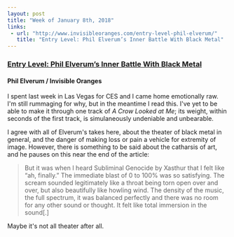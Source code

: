 ```yaml
---
layout: post
title: "Week of January 8th, 2018"
links:
 - url: "http://www.invisibleoranges.com/entry-level-phil-elverum/"
   title: "Entry Level: Phil Elverum’s Inner Battle With Black Metal"
---
```


### [Entry Level: Phil Elverum’s Inner Battle With Black Metal](http://www.invisibleoranges.com/entry-level-phil-elverum/)
#### Phil Elverum / Invisible Oranges

I spent last week in Las Vegas for CES and I came home emotionally raw.  I'm still rummaging for why, but in the meantime I read this.  I've yet to be able to make it through one track of _A Crow Looked at Me_; its weight, within seconds of the first track, is simulaneously undeniable and unbearable.

I agree with all of Elverum's takes here, about the theater of black metal in general, and the danger of making loss or pain a vehicle for extremity of image. However, there is something to be said about the catharsis of art, and he pauses on this near the end of the article:

> But it was when I heard Subliminal Genocide by Xasthur that I felt like “ah, finally.” The immediate blast of 0 to 100% was so satisfying. The scream sounded legitimately like a throat being torn open over and over, but also beautifully like howling wind. The density of the music, the full spectrum, it was balanced perfectly and there was no room for any other sound or thought. It felt like total immersion in the sound[.]

Maybe it's not all theater after all.
